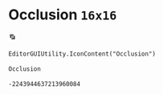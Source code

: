 # Occlusion `16x16`
<img src="/img/Occlusion.png" width=16 height=16>

``` CSharp
EditorGUIUtility.IconContent("Occlusion")
```
```
Occlusion
```
```
-2243944637213960084
```
